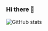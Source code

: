 ### Hi there 👋

![GitHub stats](https://github-readme-stats.vercel.app/api?username=sapi-dlpf&show_icons=true&count_private=true)
